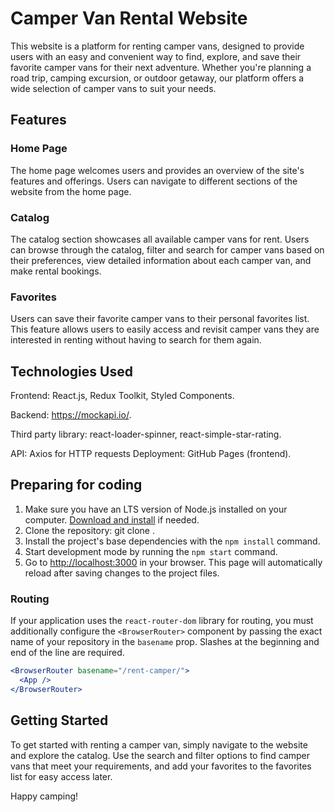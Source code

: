 # Camper Van Rental Website

This website is a platform for renting camper vans, designed to provide users
with an easy and convenient way to find, explore, and save their favorite camper
vans for their next adventure. Whether you're planning a road trip, camping
excursion, or outdoor getaway, our platform offers a wide selection of camper
vans to suit your needs.

## Features

### Home Page

The home page welcomes users and provides an overview of the site's features and
offerings. Users can navigate to different sections of the website from the home
page.

### Catalog

The catalog section showcases all available camper vans for rent. Users can
browse through the catalog, filter and search for camper vans based on their
preferences, view detailed information about each camper van, and make rental
bookings.

### Favorites

Users can save their favorite camper vans to their personal favorites list. This
feature allows users to easily access and revisit camper vans they are
interested in renting without having to search for them again.

## Technologies Used

Frontend: React.js, Redux Toolkit, Styled Components.

Backend: https://mockapi.io/.

Third party library: react-loader-spinner, react-simple-star-rating.

API: Axios for HTTP requests Deployment: GitHub Pages (frontend).

## Preparing for coding

1. Make sure you have an LTS version of Node.js installed on your computer.
   [Download and install](https://nodejs.org/en/) if needed.
2. Clone the repository: git clone <repository-url>.
3. Install the project's base dependencies with the `npm install` command.
4. Start development mode by running the `npm start` command.
5. Go to [http://localhost:3000](http://localhost:3000) in your browser. This
   page will automatically reload after saving changes to the project files.

### Routing

If your application uses the `react-router-dom` library for routing, you must
additionally configure the `<BrowserRouter>` component by passing the exact name
of your repository in the `basename` prop. Slashes at the beginning and end of
the line are required.

```jsx
<BrowserRouter basename="/rent-camper/">
  <App />
</BrowserRouter>
```

## Getting Started

To get started with renting a camper van, simply navigate to the website and
explore the catalog. Use the search and filter options to find camper vans that
meet your requirements, and add your favorites to the favorites list for easy
access later.

Happy camping!
